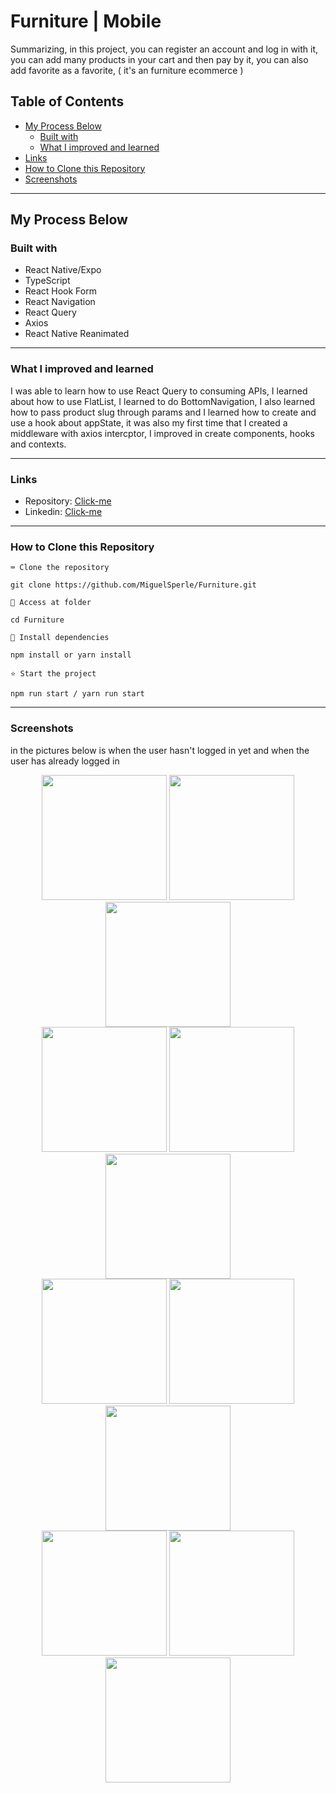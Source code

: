 # Furniture | Mobile

Summarizing, in this project, you can register an account and log in with it, you can add many products in your cart and then pay by it, you can also add favorite as a favorite, ( it's an furniture ecommerce )

## Table of Contents
- [My Process Below](#my-process-below)
  - [Built with](#built-with)
  - [What I improved and learned](#what-i-improved-and-learned)
- [Links](#Links)
- [How to Clone this Repository](#how-to-clone-this-repository)
- [Screenshots](#Screenshots)
---------------

## My Process Below

### Built with

<ul>
  <li>React Native/Expo</li>
  <li>TypeScript</li>
  <li>React Hook Form</li>
  <li>React Navigation</li>
  <li>React Query</li>
  <li>Axios</li>
  <li>React Native Reanimated</li>
</ul>

---------------


### What I improved and learned

I was able to learn how to use React Query to consuming APIs, I learned about how to use FlatList, I learned to do BottomNavigation, I also learned how to pass product slug through params and I learned how to create and use a hook about appState, it was also my first time that I created a middleware with axios intercptor, I improved in create components, hooks and contexts.

---------------

### Links

- Repository: [Click-me](https://github.com/MiguelSperle/Ecommerce-Mobile)
- Linkedin: [Click-me](https://www.linkedin.com/in/miguel-sperle-851916298/)

---------------

### How to Clone this Repository


```⌨ Clone the repository```

```
git clone https://github.com/MiguelSperle/Furniture.git
```

```📂 Access at folder```

```
cd Furniture
```

```📡 Install dependencies```

```
npm install or yarn install
```

```⭐ Start the project```

```
npm run start / yarn run start
```


---------------

### Screenshots

in the pictures below is when the user hasn't logged in yet and when the user has already logged in

<div align="center">
  <img width=200 src="https://i.imgur.com/DLu9NDA.png"/>
  <img width=200 src="https://i.imgur.com/l8609wi.png"/>
  <img width=200 src="https://i.imgur.com/Ku9YDfa.png"/>
</div>

<div align="center">
  <img width=200 src="https://i.imgur.com/ifUdqs4.png"/>
  <img width=200 src="https://i.imgur.com/pWDZ4EV.png"/>
  <img width=200 src="https://i.imgur.com/B2oBiOW.png"/>
</div>


<div align="center">
  <img width=200 src="https://i.imgur.com/9HqyPOf.png"/>
  <img width=200 src="https://i.imgur.com/3SaBnN7.png"/>
  <img width=200 src="https://i.imgur.com/j0bBcPB.png"/> 
</div>

<div align="center">
  <img width=200 src="https://i.imgur.com/JpWQ1cF.png"/>
  <img width=200 src="https://i.imgur.com/4qx711C.png"/> 
  <img width=200 src="https://i.imgur.com/w5veWXE.png"/>
</div>




